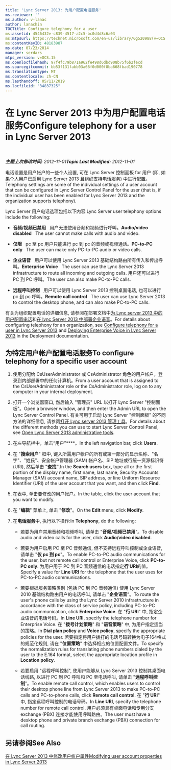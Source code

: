 ```yaml
---
title: 'Lync Server 2013: 为用户配置电话服务'
ms.reviewer: ''
ms.author: v-lanac
author: lanachin
TOCTitle: Configure telephony for a user
ms:assetid: 4546432e-c839-4517-a2c5-bc0d4d8c6a03
ms:mtpsurl: https://technet.microsoft.com/en-us/library/Gg520988(v=OCS.15)
ms:contentKeyID: 48183987
ms.date: 07/23/2014
manager: serdars
mtps_version: v=OCS.15
ms.openlocfilehash: 97f4fc79b871a962fe498d6dbd908b75f6b2fecd
ms.sourcegitcommit: bb53f131fabb03a66f0d000f8ba668fbad190778
ms.translationtype: MT
ms.contentlocale: zh-CN
ms.lasthandoff: 05/11/2019
ms.locfileid: "34837325"
---
```

<div data-xmlns="http://www.w3.org/1999/xhtml">

<div class="topic" data-xmlns="http://www.w3.org/1999/xhtml" data-msxsl="urn:schemas-microsoft-com:xslt" data-cs="http://msdn.microsoft.com/en-us/">

<div data-asp="http://msdn2.microsoft.com/asp">

# <a name="configure-telephony-for-a-user-in-lync-server-2013"></a><span data-ttu-id="d538a-102">在 Lync Server 2013 中为用户配置电话服务</span><span class="sxs-lookup"><span data-stu-id="d538a-102">Configure telephony for a user in Lync Server 2013</span></span>

</div>

<div id="mainSection">

<div id="mainBody">

<span> </span>

<span data-ttu-id="d538a-103">_**主题上次修改时间:** 2012-11-01_</span><span class="sxs-lookup"><span data-stu-id="d538a-103">_**Topic Last Modified:** 2012-11-01_</span></span>

<span data-ttu-id="d538a-104">电话设置是用户帐户的一些个人设置, 可在 Lync Server 控制面板 for 用户 (即, 如果个人用户已启用 Lync Server 2013 且组织支持电话服务) 中进行配置。</span><span class="sxs-lookup"><span data-stu-id="d538a-104">Telephony settings are some of the individual settings of a user account that can be configured in Lync Server Control Panel for the user (that is, if the individual user has been enabled for Lync Server 2013 and the organization supports telephony).</span></span>

<span data-ttu-id="d538a-105">Lync Server 用户电话选项包括以下内容:</span><span class="sxs-lookup"><span data-stu-id="d538a-105">Lync Server user telephony options include the following:</span></span>

  - <span data-ttu-id="d538a-106">**音频/视频已禁用**   用户无法使用音频和视频进行呼叫。</span><span class="sxs-lookup"><span data-stu-id="d538a-106">**Audio/video disabled**   The user cannot make calls with audio and video.</span></span>

  - <span data-ttu-id="d538a-107">**仅限**   pc 至 pc 用户只能进行 pc 到 pc 的音频或视频通话。</span><span class="sxs-lookup"><span data-stu-id="d538a-107">**PC-to-PC only**   The user can make only PC-to-PC audio or video calls.</span></span>

  - <span data-ttu-id="d538a-108">**企业语音**   用户可以使用 Lync Server 2013 基础结构路由所有传入和传出呼叫。</span><span class="sxs-lookup"><span data-stu-id="d538a-108">**Enterprise Voice**   The user can use the Lync Server 2013 infrastructure to route all incoming and outgoing calls.</span></span> <span data-ttu-id="d538a-109">用户还可以进行 PC 到 PC 呼叫。</span><span class="sxs-lookup"><span data-stu-id="d538a-109">The user can also make PC-to-PC calls.</span></span>

  - <span data-ttu-id="d538a-110">**远程呼叫控制**   用户可以使用 Lync Server 2013 控制桌面电话, 也可以进行 pc 到 pc 呼叫。</span><span class="sxs-lookup"><span data-stu-id="d538a-110">**Remote call control**   The user can use Lync Server 2013 to control the desktop phone, and can also make PC-to-PC calls.</span></span>

<span data-ttu-id="d538a-111">有关为组织配置电话的详细信息, 请参阅在部署文档中[为 Lync server 2013 中的用户配置电话](lync-server-2013-configure-telephony-for-a-user.md)和[在 lync Server 2013 中部署企业语音](lync-server-2013-deploying-enterprise-voice.md)。</span><span class="sxs-lookup"><span data-stu-id="d538a-111">For details about configuring telephony for an organization, see [Configure telephony for a user in Lync Server 2013](lync-server-2013-configure-telephony-for-a-user.md) and [Deploying Enterprise Voice in Lync Server 2013](lync-server-2013-deploying-enterprise-voice.md) in the Deployment documentation.</span></span>

<div>

## <a name="to-configure-telephony-for-a-specific-user-account"></a><span data-ttu-id="d538a-112">为特定用户帐户配置电话服务</span><span class="sxs-lookup"><span data-stu-id="d538a-112">To configure telephony for a specific user account</span></span>

1.  <span data-ttu-id="d538a-113">使用分配给 CsUserAdministrator 或 CsAdministrator 角色的用户帐户，登录到内部部署中的任何计算机。</span><span class="sxs-lookup"><span data-stu-id="d538a-113">From a user account that is assigned to the CsUserAdministrator role or the CsAdministrator role, log on to any computer in your internal deployment.</span></span>

2.  <span data-ttu-id="d538a-114">打开一个浏览器窗口, 然后输入 "管理员" URL 以打开 Lync Server "控制面板"。</span><span class="sxs-lookup"><span data-stu-id="d538a-114">Open a browser window, and then enter the Admin URL to open the Lync Server Control Panel.</span></span> <span data-ttu-id="d538a-115">有关可用于启动 Lync Server "控制面板" 的不同方法的详细信息, 请参阅[打开 Lync server 2013 管理工具](lync-server-2013-open-lync-server-administrative-tools.md)。</span><span class="sxs-lookup"><span data-stu-id="d538a-115">For details about the different methods you can use to start Lync Server Control Panel, see [Open Lync Server 2013 administrative tools](lync-server-2013-open-lync-server-administrative-tools.md).</span></span>

3.  <span data-ttu-id="d538a-116">在左导航栏中，单击“用户”\*\*\*\*。</span><span class="sxs-lookup"><span data-stu-id="d538a-116">In the left navigation bar, click **Users**.</span></span>

4.  <span data-ttu-id="d538a-117">在 "**搜索用户**" 框中, 键入所需用户帐户的所有或第一部分的显示名称、"名字"、"姓氏"、安全帐户管理器 (SAM) 帐户名、SIP 地址或行统一资源标识符 (URI), 然后单击 "**查找"**.</span><span class="sxs-lookup"><span data-stu-id="d538a-117">In the **Search users** box, type all or the first portion of the display name, first name, last name, Security Accounts Manager (SAM) account name, SIP address, or line Uniform Resource Identifier (URI) of the user account that you want, and then click **Find**.</span></span>

5.  <span data-ttu-id="d538a-118">在表中, 单击要修改的用户帐户。</span><span class="sxs-lookup"><span data-stu-id="d538a-118">In the table, click the user account that you want to modify.</span></span>

6.  <span data-ttu-id="d538a-119">在 "**编辑**" 菜单上, 单击 "**修改**"。</span><span class="sxs-lookup"><span data-stu-id="d538a-119">On the **Edit** menu, click **Modify**.</span></span>

7.  <span data-ttu-id="d538a-120">在**电话服务**中, 执行以下操作:</span><span class="sxs-lookup"><span data-stu-id="d538a-120">In **Telephony**, do the following:</span></span>
    
      - <span data-ttu-id="d538a-121">若要为用户禁用音频和视频呼叫, 请单击 "**音频/视频已禁用**"。</span><span class="sxs-lookup"><span data-stu-id="d538a-121">To disable audio and video calls for the user, click **Audio/video disabled**.</span></span>
    
      - <span data-ttu-id="d538a-122">若要为用户启用 PC 至 PC 音频通信, 但不支持远程呼叫控制或企业语音, 请单击 "**仅 pc 到 pc**"。</span><span class="sxs-lookup"><span data-stu-id="d538a-122">To enable PC-to-PC audio communications for the user, but not remote call control or Enterprise Voice, click **PC-to-PC only**.</span></span> <span data-ttu-id="d538a-123">为用户用于 PC 到 PC 音频通信的电话指定**行 URI**的值。</span><span class="sxs-lookup"><span data-stu-id="d538a-123">Specify a value for **Line URI** for the telephone that the user uses for PC-to-PC audio communications.</span></span>
    
      - <span data-ttu-id="d538a-124">若要根据服务策略类别 (包括 PC 到 PC 音频通信) 使用 Lync Server 2010 基础结构路由用户的电话呼叫, 请单击 "**企业语音**"。</span><span class="sxs-lookup"><span data-stu-id="d538a-124">To route the user's phone calls by using the Lync Server 2010 infrastructure in accordance with the class of service policy, including PC-to-PC audio communication, click **Enterprise Voice**.</span></span> <span data-ttu-id="d538a-125">在 "**行 URI**" 中, 指定企业语音的电话号码。</span><span class="sxs-lookup"><span data-stu-id="d538a-125">In **Line URI**, specify the telephone number for Enterprise Voice.</span></span> <span data-ttu-id="d538a-126">在 "**拨号计划策略**" 和 "**语音策略**" 中, 为用户指定适当的策略。</span><span class="sxs-lookup"><span data-stu-id="d538a-126">In **Dial plan policy** and **Voice policy**, specify the appropriate policies for the user.</span></span> <span data-ttu-id="d538a-127">若要指定将用户拨打的电话号码转换为电子164格式的规范化规则, 请在 "**位置策略**" 中选择相应的位置配置文件。</span><span class="sxs-lookup"><span data-stu-id="d538a-127">To specify the normalization rules for translating phone numbers dialed by the user to the E.164 format, select the appropriate location profile in **Location policy**.</span></span>
    
      - <span data-ttu-id="d538a-128">若要启用 "远程呼叫控制", 使用户能够从 Lync Server 2013 控制其桌面电话线路, 以进行 PC 到 PC 呼叫和 PC 至电话呼叫, 请单击 "**远程呼叫控制**"。</span><span class="sxs-lookup"><span data-stu-id="d538a-128">To enable remote call control, which enables users to control their desktop phone line from Lync Server 2013 to make PC-to-PC calls and PC-to-phone calls, click **Remote call control**.</span></span> <span data-ttu-id="d538a-129">在 "**行 URI**" 中, 指定远程呼叫控制的电话号码。</span><span class="sxs-lookup"><span data-stu-id="d538a-129">In **Line URI**, specify the telephone number for remote call control.</span></span> <span data-ttu-id="d538a-130">用户必须具有桌面电话和专用分支 exchange (PBX) 连接才能使用呼叫路由。</span><span class="sxs-lookup"><span data-stu-id="d538a-130">The user must have a desktop phone and private branch exchange (PBX) connection for call routing.</span></span>

</div>

<div>

## <a name="see-also"></a><span data-ttu-id="d538a-131">另请参阅</span><span class="sxs-lookup"><span data-stu-id="d538a-131">See Also</span></span>


[<span data-ttu-id="d538a-132">在 Lync Server 2013 中修改用户帐户属性</span><span class="sxs-lookup"><span data-stu-id="d538a-132">Modifying user account properties in Lync Server 2013</span></span>](lync-server-2013-modifying-user-account-properties.md)  
  

</div>

</div>

<span> </span>

</div>

</div>

</div>

